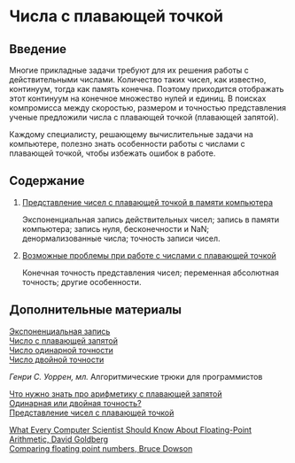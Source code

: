 # Числа с плавающей точкой

## Введение

Многие прикладные задачи требуют для их решения работы с действительными числами. Количество таких чисел, как известно, континуум, тогда как  память конечна. Поэтому приходится отображать этот континуум на конечное множество нулей и единиц. В поисках компромисса между скоростью,  размером и точностью представления ученые предложили числа с плавающей точкой (плавающей запятой).  

Каждому специалисту, решающему вычислительные задачи на компьютере, полезно знать особенности работы с числами с плавающей точкой, чтобы избежать ошибок в работе.  

## Содержание

1. [Представление чисел с плавающей точкой в памяти компьютера](InMemory.md)  

   Экспоненциальная запись действительных чисел; запись в памяти компьютера; запись нуля, бесконечности и NaN; денормализованные числа; точность записи чисел.  

2. [Возможные проблемы при работе с числами с плавающей точкой](Problems.md)  

   Конечная точность представления чисел; переменная абсолютная точность; другие особенности.  

## Дополнительные материалы

[Экспоненциальная запись](https://ru.wikipedia.org/wiki/Экспоненциальная_запись)  
[Число с плавающей запятой](https://ru.wikipedia.org/wiki/Число_с_плавающей_запятой)  
[Число одинарной точности](https://ru.wikipedia.org/wiki/Число_одинарной_точности)  
[Число двойной точности](https://ru.wikipedia.org/wiki/Число_двойной_точности)  



*Генри С. Уоррен, мл.* Алгоритмические трюки для программистов  



[Что нужно знать про арифметику с плавающей запятой](https://habr.com/ru/post/112953/)  
[Одинарная или двойная точность?](https://habr.com/ru/post/331814/)  
[Представление чисел с плавающей точкой](https://neerc.ifmo.ru/wiki/index.php?title=Представление_чисел_с_плавающей_точкой)  



[What Every Computer Scientist Should Know About Floating-Point Arithmetic, David Goldberg](https://www.validlab.com/goldberg/paper.pdf)  
[Comparing floating point numbers, Bruce Dowson](https://randomascii.wordpress.com/2012/02/25/comparing-floating-point-numbers-2012-edition/)  

